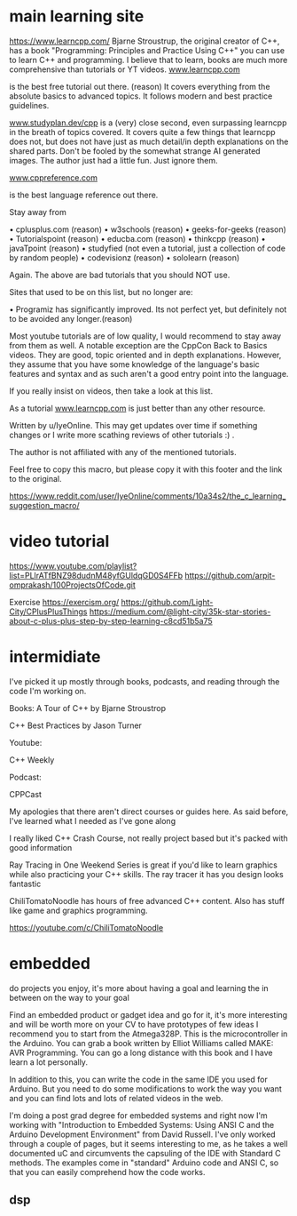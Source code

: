 # main learning site 
https://www.learncpp.com/
Bjarne Stroustrup, the original creator of C++, has a book "Programming: Principles and Practice Using C++" you can use to learn C++ and programming. I believe that to learn, books are much more comprehensive than tutorials or YT videos.
www.learncpp.com

is the best free tutorial out there. (reason) It covers everything from the absolute basics to advanced topics. It follows modern and best practice guidelines.

www.studyplan.dev/cpp is a (very) close second, even surpassing learncpp in the breath of topics covered. It covers quite a few things that learncpp does not, but does not have just as much detail/in depth explanations on the shared parts. Don't be fooled by the somewhat strange AI generated images. The author just had a little fun. Just ignore them.

 www.cppreference.com

is the best language reference out there.

 Stay away from

•	⁠cplusplus.com (reason)
•	⁠w3schools (reason)
•	⁠geeks-for-geeks (reason)
•	⁠Tutorialspoint (reason)
•	⁠educba.com (reason)
•	⁠thinkcpp (reason)
•	⁠javaTpoint (reason)
•	⁠studyfied (not even a tutorial, just a collection of code by random people)
•	⁠codevisionz (reason)
•	⁠sololearn (reason)

Again. The above are bad tutorials that you should NOT use.

 Sites that used to be on this list, but no longer are:

•	⁠Programiz has significantly improved. Its not perfect yet, but definitely not to be avoided any longer.(reason)

 Most youtube tutorials are of low quality, I would recommend to stay away from them as well. A notable exception are the CppCon Back to Basics videos. They are good, topic oriented and in depth explanations. However, they assume that you have some knowledge of the language's basic features and syntax and as such aren't a good entry point into the language.

If you really insist on videos, then take a look at this list.

As a tutorial www.learncpp.com is just better than any other resource.

 Written by u/IyeOnline. This may get updates over time if something changes or I write more scathing reviews of other tutorials :) .

The author is not affiliated with any of the mentioned tutorials.

Feel free to copy this macro, but please copy it with this footer and the link to the original.

https://www.reddit.com/user/IyeOnline/comments/10a34s2/the_c_learning_suggestion_macro/
# video tutorial 
https://www.youtube.com/playlist?list=PLlrATfBNZ98dudnM48yfGUldqGD0S4FFb 
https://github.com/arpit-omprakash/100ProjectsOfCode.git

Exercise
https://exercism.org/
https://github.com/Light-City/CPlusPlusThings
https://medium.com/@light-city/35k-star-stories-about-c-plus-plus-step-by-step-learning-c8cd51b5a75

# intermidiate 
I've picked it up mostly through books, podcasts, and reading through the code I'm working on.

Books:
A Tour of C++ by Bjarne Stroustrop

C++ Best Practices by Jason Turner

Youtube:

C++ Weekly

Podcast:

CPPCast


My apologies that there aren't direct courses or guides here. As said before, I've learned what I needed as I've gone along


I really liked C++ Crash Course, not really project based but it's packed with good information

Ray Tracing in One Weekend Series is great if you'd like to learn graphics while also practicing your C++ skills. The ray tracer it has you design looks fantastic

ChiliTomatoNoodle has hours of free advanced C++ content. Also has stuff like game and graphics programming.

https://youtube.com/c/ChiliTomatoNoodle
# embedded 

do projects you enjoy, it's more about having a goal and learning the in between on the way to your goal

Find an embedded product or gadget idea and go for it, it's more interesting and will be worth more on your CV to have prototypes of few ideas
I recommend you to start from the Atmega328P. This is the microcontroller in the Arduino. You can grab a book written by Elliot Williams called MAKE: AVR Programming. You can go a long distance with this book and I have learn a lot personally.

In addition to this, you can write the code in the same IDE you used for Arduino. But you need to do some modifications to work the way you want and you can find lots and lots of related videos in the web.

I'm doing a post grad degree for embedded systems and right now I'm working with "Introduction to Embedded Systems: Using ANSI C and the Arduino Development Environment" from David Russell. I've only worked through a couple of pages, but it seems interesting to me, as he takes a well documented uC and circumvents the capsuling of the IDE with Standard C methods. The examples come in "standard" Arduino code and ANSI C, so that you can easily comprehend how the code works.
## dsp